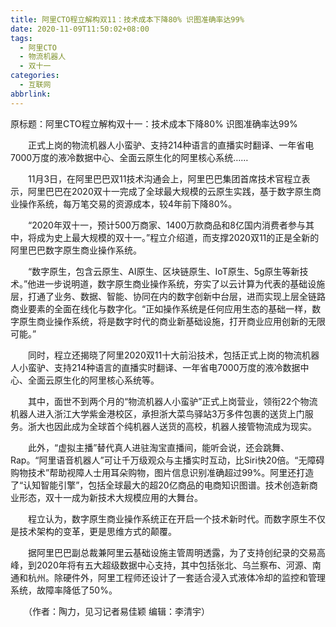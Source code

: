 ```yaml
---
title: 阿里CTO程立解构双11：技术成本下降80% 识图准确率达99%
date: 2020-11-09T11:50:02+08:00
tags:
  - 阿里CTO
  - 物流机器人
  - 双十一
categories:
  - 互联网
abbrlink:
---
```


原标题：阿里CTO程立解构双十一：技术成本下降80% 识图准确率达99%

　　正式上岗的物流机器人小蛮驴、支持214种语言的直播实时翻译、一年省电7000万度的液冷数据中心、全面云原生化的阿里核心系统……

　　11月3日，在阿里巴巴双11技术沟通会上，阿里巴巴集团首席技术官程立表示，阿里巴巴在2020双十一完成了全球最大规模的云原生实践，基于数字原生商业操作系统，每万笔交易的资源成本，较4年前下降80%。

　　“2020年双十一，预计500万商家、1400万款商品和8亿国内消费者参与其中，将成为史上最大规模的双十一。”程立介绍道，而支撑2020双11的正是全新的阿里巴巴数字原生商业操作系统。

　　“数字原生，包含云原生、AI原生、区块链原生、IoT原生、5g原生等新技术。”他进一步说明道，数字原生商业操作系统，夯实了以云计算为代表的基础设施层，打通了业务、数据、智能、协同在内的数字创新中台层，进而实现上层全链路商业要素的全面在线化与数字化。“正如操作系统是任何应用生态的基础一样，数字原生商业操作系统，将是数字时代的商业新基础设施，打开商业应用创新的无限可能。”

　　同时，程立还揭晓了阿里2020双11十大前沿技术，包括正式上岗的物流机器人小蛮驴、支持214种语言的直播实时翻译、一年省电7000万度的液冷数据中心、全面云原生化的阿里核心系统等。

　　其中，面世不到两个月的“物流机器人小蛮驴”正式上岗营业，领衔22个物流机器人进入浙江大学紫金港校区，承担浙大菜鸟驿站3万多件包裹的送货上门服务。浙大也因此成为全球首个纯机器人送货的高校，机器人接管物流成为现实。

　　此外，“虚拟主播”替代真人进驻淘宝直播间，能听会说，还会跳舞、Rap。“阿里语音机器人”可让千万级观众与主播实时互动，比Siri快20倍。“无障碍购物技术”帮助视障人士用耳朵购物，图片信息识别准确超过99%。阿里还打造了“认知智能引擎”，包括全球最大的超20亿商品的电商知识图谱。技术创造新商业形态，双十一成为新技术大规模应用的大舞台。

　　程立认为，数字原生商业操作系统正在开启一个技术新时代。而数字原生不仅是技术架构的变革，更是思维方式的颠覆。

　　据阿里巴巴副总裁兼阿里云基础设施主管周明透露，为了支持创纪录的交易高峰，到2020年将有五大超级数据中心支持，其中包括张北、乌兰察布、河源、南通和杭州。除硬件外，阿里工程师还设计了一套适合浸入式液体冷却的监控和管理系统，故障率降低了50%。

　　（作者：陶力，见习记者易佳颖 编辑：李清宇）